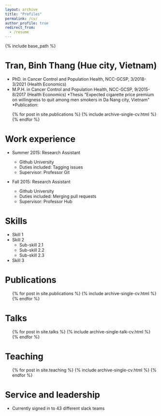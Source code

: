 ```yaml
---
layout: archive
title: "Profiles"
permalink: /cv/
author_profile: true
redirect_from:
  - /resume
---
```


{% include base_path %}

Tran, Binh Thang (Hue city, Vietnam)
======
* PhD. in Cancer Control and Population Health, NCC-GCSP, 3/2018-3/2021  (Health Economics)
* M.P.H. in Cancer Control and Population Health, NCC-GCSP, 9/2015-8/2017  (Health Economics)
  *Thesis "Expected cigarette price premium on willingness to quit among men smokers in Da Nang city, Vietnam"
*Publication:
<ul>{% for post in site.publications %}
    {% include archive-single-cv.html %}
  {% endfor %}</ul>

Work experience
======
* Summer 2015: Research Assistant
  * Github University
  * Duties included: Tagging issues
  * Supervisor: Professor Git

* Fall 2015: Research Assistant
  * Github University
  * Duties included: Merging pull requests
  * Supervisor: Professor Hub
  
Skills
======
* Skill 1
* Skill 2
  * Sub-skill 2.1
  * Sub-skill 2.2
  * Sub-skill 2.3
* Skill 3

Publications
======
  <ul>{% for post in site.publications %}
    {% include archive-single-cv.html %}
  {% endfor %}</ul>
  
Talks
======
  <ul>{% for post in site.talks %}
    {% include archive-single-talk-cv.html %}
  {% endfor %}</ul>
  
Teaching
======
  <ul>{% for post in site.teaching %}
    {% include archive-single-cv.html %}
  {% endfor %}</ul>
  
Service and leadership
======
* Currently signed in to 43 different slack teams
